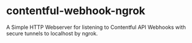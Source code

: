 # contentful-webhook-ngrok
A Simple HTTP Webserver for listening to Contentful API Webhooks with secure tunnels to localhost by ngrok.
